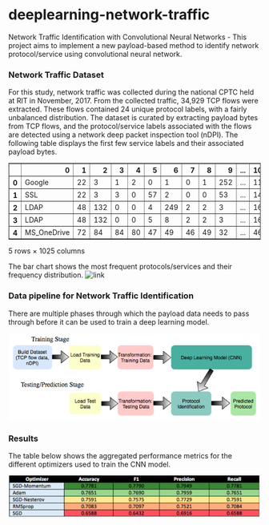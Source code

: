 # deeplearning-network-traffic
Network Traffic Identification with Convolutional Neural Networks - This project aims to implement a new payload-based method to identify network protocol/service using convolutional neural network.

### Network Traffic Dataset
For this study, network traffic was collected during the national CPTC held at RIT in November, 2017. From the collected traffic, 34,929 TCP flows were extracted. These flows contained 24 unique protocol labels, with a fairly unbalanced distribution. The dataset is curated by extracting payload bytes from TCP flows, and the protocol/service labels associated with the flows are detected using a network deep packet inspection tool (nDPI). The following table displays the first few service labels and their associated payload bytes.
<div>
<table border="1" class="dataframe">
  <thead>
    <tr style="text-align: right;">
      <th></th>
      <th>0</th>
      <th>1</th>
      <th>2</th>
      <th>3</th>
      <th>4</th>
      <th>5</th>
      <th>6</th>
      <th>7</th>
      <th>8</th>
      <th>9</th>
      <th>...</th>
      <th>1015</th>
      <th>1016</th>
      <th>1017</th>
      <th>1018</th>
      <th>1019</th>
      <th>1020</th>
      <th>1021</th>
      <th>1022</th>
      <th>1023</th>
      <th>1024</th>
    </tr>
  </thead>
  <tbody>
    <tr>
      <th>0</th>
      <td>Google</td>
      <td>22</td>
      <td>3</td>
      <td>1</td>
      <td>2</td>
      <td>0</td>
      <td>1</td>
      <td>0</td>
      <td>1</td>
      <td>252</td>
      <td>...</td>
      <td>113</td>
      <td>118</td>
      <td>108</td>
      <td>144</td>
      <td>87</td>
      <td>17</td>
      <td>63</td>
      <td>67</td>
      <td>134</td>
      <td>114</td>
    </tr>
    <tr>
      <th>1</th>
      <td>SSL</td>
      <td>22</td>
      <td>3</td>
      <td>3</td>
      <td>0</td>
      <td>57</td>
      <td>2</td>
      <td>0</td>
      <td>0</td>
      <td>53</td>
      <td>...</td>
      <td>140</td>
      <td>123</td>
      <td>32</td>
      <td>18</td>
      <td>193</td>
      <td>74</td>
      <td>221</td>
      <td>192</td>
      <td>98</td>
      <td>78</td>
    </tr>
    <tr>
      <th>2</th>
      <td>LDAP</td>
      <td>48</td>
      <td>132</td>
      <td>0</td>
      <td>0</td>
      <td>4</td>
      <td>249</td>
      <td>2</td>
      <td>2</td>
      <td>3</td>
      <td>...</td>
      <td>161</td>
      <td>230</td>
      <td>107</td>
      <td>18</td>
      <td>191</td>
      <td>84</td>
      <td>166</td>
      <td>85</td>
      <td>176</td>
      <td>245</td>
    </tr>
    <tr>
      <th>3</th>
      <td>LDAP</td>
      <td>48</td>
      <td>132</td>
      <td>0</td>
      <td>0</td>
      <td>5</td>
      <td>8</td>
      <td>2</td>
      <td>2</td>
      <td>3</td>
      <td>...</td>
      <td>168</td>
      <td>49</td>
      <td>160</td>
      <td>26</td>
      <td>52</td>
      <td>181</td>
      <td>64</td>
      <td>181</td>
      <td>202</td>
      <td>160</td>
    </tr>
    <tr>
      <th>4</th>
      <td>MS_OneDrive</td>
      <td>72</td>
      <td>84</td>
      <td>84</td>
      <td>80</td>
      <td>47</td>
      <td>49</td>
      <td>46</td>
      <td>49</td>
      <td>32</td>
      <td>...</td>
      <td>46</td>
      <td>105</td>
      <td>112</td>
      <td>118</td>
      <td>54</td>
      <td>116</td>
      <td>101</td>
      <td>115</td>
      <td>116</td>
      <td>99</td>
    </tr>
  </tbody>
</table>
<p>5 rows × 1025 columns</p>
</div>

The bar chart shows the most frequent protocols/services and their frequency distribution.
![link](https://github.com/akshitvjain/deeplearning-network-traffic/blob/master/frequency_data/frequency_plot.png)

### Data pipeline for Network Traffic Identification
There are multiple phases through which the payload data needs to pass through before it can be used to train a deep learning model.

![link](https://github.com/akshitvjain/deeplearning-network-traffic/blob/master/images/pipeline.png)

### Results
The table below shows the aggregated performance metrics for the different optimizers used to train the CNN model.

![link](https://github.com/akshitvjain/deeplearning-network-traffic/blob/master/images/results.png)
